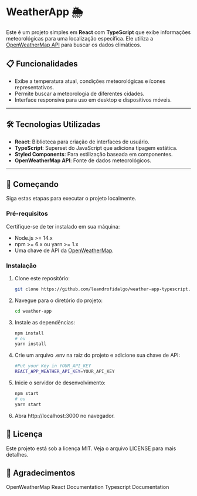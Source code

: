 # WeatherApp 🌦️

Este é um projeto simples em **React** com **TypeScript** que exibe informações meteorológicas para uma localização específica. Ele utiliza a [OpenWeatherMap API](https://openweathermap.org/api) para buscar os dados climáticos.

## 📋 Funcionalidades

- Exibe a temperatura atual, condições meteorológicas e ícones representativos.
- Permite buscar a meteorologia de diferentes cidades.
- Interface responsiva para uso em desktop e dispositivos móveis.

---

## 🛠️ Tecnologias Utilizadas

- **React**: Biblioteca para criação de interfaces de usuário.
- **TypeScript**: Superset do JavaScript que adiciona tipagem estática.
- **Styled Components**: Para estilização baseada em componentes.
- **OpenWeatherMap API**: Fonte de dados meteorológicos.

---

## 🚀 Começando

Siga estas etapas para executar o projeto localmente.

### Pré-requisitos

Certifique-se de ter instalado em sua máquina:

- Node.js >= 14.x
- npm >= 6.x ou yarn >= 1.x
- Uma chave de API da [OpenWeatherMap](https://openweathermap.org/api).

### Instalação

1. Clone este repositório:

   ```bash
   git clone https://github.com/leandrofidalgo/weather-app-typescript.git

2. Navegue para o diretório do projeto:

   ```bash
   cd weather-app

3. Instale as dependências:

   ```bash
   npm install
   # ou
   yarn install

4. Crie um arquivo .env na raiz do projeto e adicione sua chave de API:

   ```bash
   #Put your Key in YOUR_API_KEY
   REACT_APP_WEATHER_API_KEY=YOUR_API_KEY

5. Inicie o servidor de desenvolvimento:

   ````bash
   npm start
   # ou
   yarn start

6. Abra http://localhost:3000 no navegador.

## 📄 Licença

Este projeto está sob a licença MIT. Veja o arquivo LICENSE para mais detalhes.

## 🌟 Agradecimentos

OpenWeatherMap
React Documentation
Typescript Documentation
